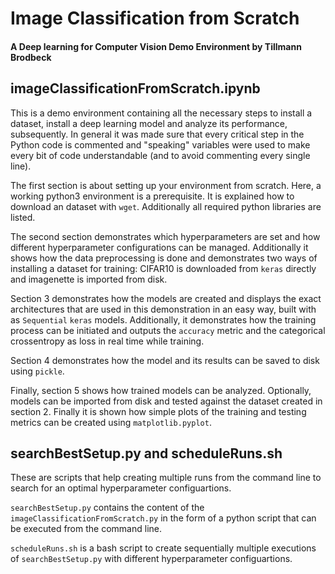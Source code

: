 # Image Classification from Scratch
#### A Deep learning for Computer Vision Demo Environment by Tillmann Brodbeck

## imageClassificationFromScratch.ipynb

This is a demo environment containing all the necessary steps to install a dataset, install a deep learning model and analyze its performance, subsequently.
In general it was made sure that every critical step in the Python code is commented and "speaking" variables were used to make every bit of code understandable (and to avoid commenting every single line).

The first section is about setting up your environment from scratch. Here, a working python3 environment is a prerequisite. 
It is explained how to download an dataset with `wget`. Additionally all required python libraries are listed.

The second section demonstrates which hyperparameters are set and how different hyperparameter configurations can be managed. Additionally it shows how the data preprocessing is done and demonstrates two ways of installing a dataset for training: CIFAR10 is downloaded from `keras` directly and imagenette is imported from disk.

Section 3 demonstrates how the models are created and displays the exact architectures that are used in this demonstration in an easy way, built with as `Sequential` `keras` models. Additionally, it demonstrates how the training process can be initiated and outputs the `accuracy` metric and the categorical crossentropy as loss in real time while training.

Section 4 demonstrates how the model and its results can be saved to disk using `pickle`.

Finally, section 5 shows how trained models can be analyzed. Optionally, models can be imported from disk and tested against the dataset created in section 2. Finally it is shown how simple plots of the training and testing metrics can be created using `matplotlib.pyplot`.

## searchBestSetup.py and scheduleRuns.sh
These are scripts that help creating multiple runs from the command line to search for an optimal hyperparameter configuartions.

`searchBestSetup.py` contains the content of the `imageClassificationFromScratch.py` in the form of a python script that can be executed from the command line.

`scheduleRuns.sh` is a bash script to create sequentially multiple executions of `searchBestSetup.py` with different hyperparameter configuartions.

